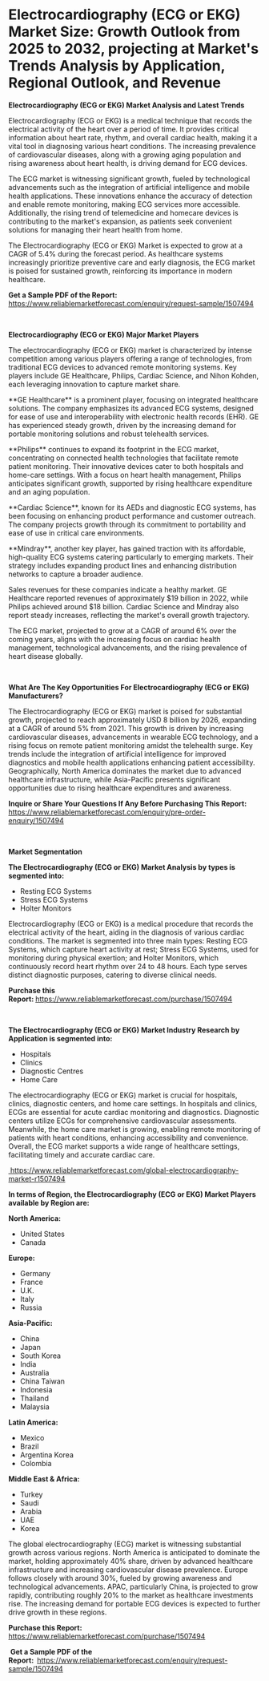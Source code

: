 <p><h1>Electrocardiography (ECG or EKG) Market Size: Growth Outlook from 2025 to 2032, projecting at Market's Trends Analysis by Application, Regional Outlook, and Revenue</h1></p><p><strong>Electrocardiography (ECG or EKG) Market Analysis and Latest Trends</strong></p>
<p><p>Electrocardiography (ECG or EKG) is a medical technique that records the electrical activity of the heart over a period of time. It provides critical information about heart rate, rhythm, and overall cardiac health, making it a vital tool in diagnosing various heart conditions. The increasing prevalence of cardiovascular diseases, along with a growing aging population and rising awareness about heart health, is driving demand for ECG devices.</p><p>The ECG market is witnessing significant growth, fueled by technological advancements such as the integration of artificial intelligence and mobile health applications. These innovations enhance the accuracy of detection and enable remote monitoring, making ECG services more accessible. Additionally, the rising trend of telemedicine and homecare devices is contributing to the market's expansion, as patients seek convenient solutions for managing their heart health from home.</p><p>The Electrocardiography (ECG or EKG) Market is expected to grow at a CAGR of 5.4% during the forecast period. As healthcare systems increasingly prioritize preventive care and early diagnosis, the ECG market is poised for sustained growth, reinforcing its importance in modern healthcare.</p></p>
<p><strong>Get a Sample PDF of the Report:&nbsp;</strong> <a href="https://www.reliablemarketforecast.com/enquiry/request-sample/1507494?utm_campaign=2324&utm_medium=2&utm_source=Github&utm_content=ia&utm_term=14042025&utm_id=electrocardiography-ecg-or-ekg">https://www.reliablemarketforecast.com/enquiry/request-sample/1507494</a></p>
<p>&nbsp;</p>
<p><strong>Electrocardiography (ECG or EKG) Major Market Players</strong></p>
<p><p>The electrocardiography (ECG or EKG) market is characterized by intense competition among various players offering a range of technologies, from traditional ECG devices to advanced remote monitoring systems. Key players include GE Healthcare, Philips, Cardiac Science, and Nihon Kohden, each leveraging innovation to capture market share.</p><p>**GE Healthcare** is a prominent player, focusing on integrated healthcare solutions. The company emphasizes its advanced ECG systems, designed for ease of use and interoperability with electronic health records (EHR). GE has experienced steady growth, driven by the increasing demand for portable monitoring solutions and robust telehealth services.</p><p>**Philips** continues to expand its footprint in the ECG market, concentrating on connected health technologies that facilitate remote patient monitoring. Their innovative devices cater to both hospitals and home-care settings. With a focus on heart health management, Philips anticipates significant growth, supported by rising healthcare expenditure and an aging population.</p><p>**Cardiac Science**, known for its AEDs and diagnostic ECG systems, has been focusing on enhancing product performance and customer outreach. The company projects growth through its commitment to portability and ease of use in critical care environments.</p><p>**Mindray**, another key player, has gained traction with its affordable, high-quality ECG systems catering particularly to emerging markets. Their strategy includes expanding product lines and enhancing distribution networks to capture a broader audience.</p><p>Sales revenues for these companies indicate a healthy market. GE Healthcare reported revenues of approximately $19 billion in 2022, while Philips achieved around $18 billion. Cardiac Science and Mindray also report steady increases, reflecting the market's overall growth trajectory.</p><p>The ECG market, projected to grow at a CAGR of around 6% over the coming years, aligns with the increasing focus on cardiac health management, technological advancements, and the rising prevalence of heart disease globally.</p></p>
<p>&nbsp;</p>
<p><strong>What Are The Key Opportunities For Electrocardiography (ECG or EKG) Manufacturers?</strong></p>
<p><p>The Electrocardiography (ECG or EKG) market is poised for substantial growth, projected to reach approximately USD 8 billion by 2026, expanding at a CAGR of around 5% from 2021. This growth is driven by increasing cardiovascular diseases, advancements in wearable ECG technology, and a rising focus on remote patient monitoring amidst the telehealth surge. Key trends include the integration of artificial intelligence for improved diagnostics and mobile health applications enhancing patient accessibility. Geographically, North America dominates the market due to advanced healthcare infrastructure, while Asia-Pacific presents significant opportunities due to rising healthcare expenditures and awareness.</p></p>
<p><strong>Inquire or Share Your Questions If Any Before Purchasing This Report:</strong> <a href="https://www.reliablemarketforecast.com/enquiry/pre-order-enquiry/1507494?utm_campaign=2324&utm_medium=2&utm_source=Github&utm_content=ia&utm_term=14042025&utm_id=electrocardiography-ecg-or-ekg">https://www.reliablemarketforecast.com/enquiry/pre-order-enquiry/1507494</a></p>
<p>&nbsp;</p>
<p><strong>Market Segmentation</strong></p>
<p><strong>The Electrocardiography (ECG or EKG) Market Analysis by types is segmented into:</strong></p>
<p><ul><li>Resting ECG Systems</li><li>Stress ECG Systems</li><li>Holter Monitors</li></ul></p>
<p><p>Electrocardiography (ECG or EKG) is a medical procedure that records the electrical activity of the heart, aiding in the diagnosis of various cardiac conditions. The market is segmented into three main types: Resting ECG Systems, which capture heart activity at rest; Stress ECG Systems, used for monitoring during physical exertion; and Holter Monitors, which continuously record heart rhythm over 24 to 48 hours. Each type serves distinct diagnostic purposes, catering to diverse clinical needs.</p></p>
<p><strong>Purchase this Report:&nbsp;</strong><a href="https://www.reliablemarketforecast.com/purchase/1507494?utm_campaign=2324&utm_medium=2&utm_source=Github&utm_content=ia&utm_term=14042025&utm_id=electrocardiography-ecg-or-ekg">https://www.reliablemarketforecast.com/purchase/1507494</a></p>
<p>&nbsp;</p>
<p><strong>The Electrocardiography (ECG or EKG) Market Industry Research by Application is segmented into:</strong></p>
<p><ul><li>Hospitals</li><li>Clinics</li><li>Diagnostic Centres</li><li>Home Care</li></ul></p>
<p><p>The electrocardiography (ECG or EKG) market is crucial for hospitals, clinics, diagnostic centers, and home care settings. In hospitals and clinics, ECGs are essential for acute cardiac monitoring and diagnostics. Diagnostic centers utilize ECGs for comprehensive cardiovascular assessments. Meanwhile, the home care market is growing, enabling remote monitoring of patients with heart conditions, enhancing accessibility and convenience. Overall, the ECG market supports a wide range of healthcare settings, facilitating timely and accurate cardiac care.</p></p>
<p><a href="https://www.reliablemarketforecast.com/global-electrocardiography-market-r1507494?utm_campaign=2324&utm_medium=2&utm_source=Github&utm_content=ia&utm_term=14042025&utm_id=electrocardiography-ecg-or-ekg">&nbsp;https://www.reliablemarketforecast.com/global-electrocardiography-market-r1507494</a></p>
<p><strong>In terms of Region, the Electrocardiography (ECG or EKG) Market Players available by Region are:</strong></p>
<p>
    <p> <strong> North America: </strong>
        <ul>
            <li>United States</li>
            <li>Canada</li>
        </ul>
        </p> 
    <p> <strong> Europe: </strong>
        <ul>
            <li>Germany</li>
            <li>France</li>
            <li>U.K.</li>
            <li>Italy</li>
            <li>Russia</li>
        </ul>
        </p> 
    <p> <strong> Asia-Pacific: </strong>
        <ul>
            <li>China</li>
            <li>Japan</li>
            <li>South Korea</li>
            <li>India</li>
            <li>Australia</li>
            <li>China Taiwan</li>
            <li>Indonesia</li>
            <li>Thailand</li>
            <li>Malaysia</li>
        </ul>
        </p> 
    <p> <strong> Latin America: </strong>
        <ul>
            <li>Mexico</li>
            <li>Brazil</li>
            <li>Argentina Korea</li>
            <li>Colombia</li>
        </ul>
        </p> 
    <p> <strong> Middle East & Africa: </strong>
        <ul>
            <li>Turkey</li>
            <li>Saudi</li>
            <li>Arabia</li>
            <li>UAE</li>
            <li>Korea</li>
        </ul>
    </p>
    </p>
<p><p>The global electrocardiography (ECG) market is witnessing substantial growth across various regions. North America is anticipated to dominate the market, holding approximately 40% share, driven by advanced healthcare infrastructure and increasing cardiovascular disease prevalence. Europe follows closely with around 30%, fueled by growing awareness and technological advancements. APAC, particularly China, is projected to grow rapidly, contributing roughly 20% to the market as healthcare investments rise. The increasing demand for portable ECG devices is expected to further drive growth in these regions.</p></p>
<p><strong>Purchase this Report: </strong><a href="https://www.reliablemarketforecast.com/purchase/1507494?utm_campaign=2324&utm_medium=2&utm_source=Github&utm_content=ia&utm_term=14042025&utm_id=electrocardiography-ecg-or-ekg">https://www.reliablemarketforecast.com/purchase/1507494</a></p>
<p>&nbsp;<strong>Get a Sample PDF of the Report:&nbsp;&nbsp;</strong><a href="https://www.reliablemarketforecast.com/enquiry/request-sample/1507494?utm_campaign=2324&utm_medium=2&utm_source=Github&utm_content=ia&utm_term=14042025&utm_id=electrocardiography-ecg-or-ekg">https://www.reliablemarketforecast.com/enquiry/request-sample/1507494</a></p>
<p><strong></strong></p>
<p><p></p><p></p><p></p></p>